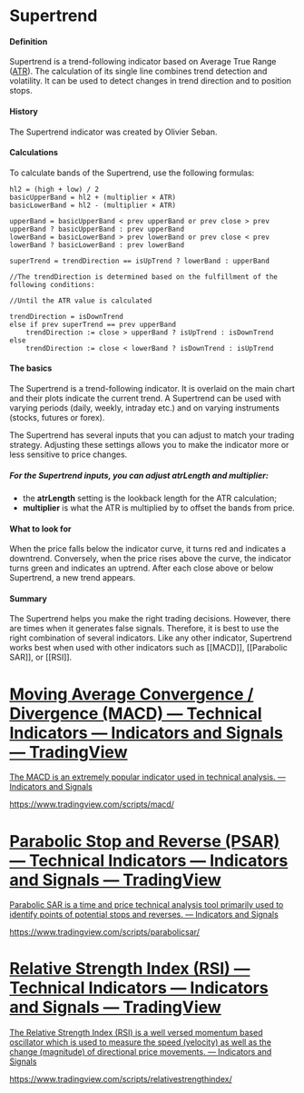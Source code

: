 # Supertrend

#### Definition

Supertrend is a trend-following indicator based on Average True Range ([ATR](https://www.tradingview.com/scripts/averagetruerange/)). The calculation of its single line combines trend detection and volatility. It can be used to detect changes in trend direction and to position stops.

#### History

The Supertrend indicator was created by Olivier Seban.

#### Calculations

To calculate bands of the Supertrend, use the following formulas:

```
hl2 = (high + low) / 2  
basicUpperBand = hl2 + (multiplier × ATR)  
basicLowerBand = hl2 - (multiplier × ATR)  
  
upperBand = basicUpperBand < prev upperBand or prev close > prev upperBand ? basicUpperBand : prev upperBand  
lowerBand = basicLowerBand > prev lowerBand or prev close < prev lowerBand ? basicLowerBand : prev lowerBand  
  
superTrend = trendDirection == isUpTrend ? lowerBand : upperBand

//The trendDirection is determined based on the fulfillment of the following conditions:

//Until the ATR value is calculated 

trendDirection = isDownTrend  
else if prev superTrend == prev upperBand  
    trendDirection := close > upperBand ? isUpTrend : isDownTrend  
else  
    trendDirection := close < lowerBand ? isDownTrend : isUpTrend
```
#### The basics

The Supertrend is a trend-following indicator. It is overlaid on the main chart and their plots indicate the current trend. A Supertrend can be used with varying periods (daily, weekly, intraday etc.) and on varying instruments (stocks, futures or forex).

The Supertrend has several inputs that you can adjust to match your trading strategy. Adjusting these settings allows you to make the indicator more or less sensitive to price changes.

##### For the Supertrend inputs, you can adjust atrLength and multiplier:

-   the **atrLength** setting is the lookback length for the ATR calculation;
-   **multiplier** is what the ATR is multiplied by to offset the bands from price.

#### What to look for

When the price falls below the indicator curve, it turns red and indicates a downtrend. Conversely, when the price rises above the curve, the indicator turns green and indicates an uptrend. After each close above or below Supertrend, a new trend appears.

#### Summary

The Supertrend helps you make the right trading decisions. However, there are times when it generates false signals. Therefore, it is best to use the right combination of several indicators. Like any other indicator, Supertrend works best when used with other indicators such as [[MACD]], [[Parabolic SAR]], or [[RSI]].


<div class="rich-link-card-container"><a class="rich-link-card" href="https://www.tradingview.com/scripts/macd/" target="_blank">
	<div class="rich-link-image-container">
		<div class="rich-link-image" style="background-image: url('https://www.tradingview.com/static/images/logo-preview.png')">
	</div>
	</div>
	<div class="rich-link-card-text">
		<h1 class="rich-link-card-title">Moving Average Convergence / Divergence (MACD) — Technical Indicators — Indicators and Signals — TradingView</h1>
		<p class="rich-link-card-description">
		The MACD is an extremely popular indicator used in technical analysis. — Indicators and Signals
		</p>
		<p class="rich-link-href">
		https://www.tradingview.com/scripts/macd/
		</p>
	</div>
</a></div>

<div class="rich-link-card-container"><a class="rich-link-card" href="https://www.tradingview.com/scripts/parabolicsar/" target="_blank">
	<div class="rich-link-image-container">
		<div class="rich-link-image" style="background-image: url('https://www.tradingview.com/static/images/logo-preview.png')">
	</div>
	</div>
	<div class="rich-link-card-text">
		<h1 class="rich-link-card-title">Parabolic Stop and Reverse (PSAR) — Technical Indicators — Indicators and Signals — TradingView</h1>
		<p class="rich-link-card-description">
		Parabolic SAR is a time and price technical analysis tool primarily used to identify points of potential stops and reverses. — Indicators and Signals
		</p>
		<p class="rich-link-href">
		https://www.tradingview.com/scripts/parabolicsar/
		</p>
	</div>
</a></div>

<div class="rich-link-card-container"><a class="rich-link-card" href="https://www.tradingview.com/scripts/relativestrengthindex/" target="_blank">
	<div class="rich-link-image-container">
		<div class="rich-link-image" style="background-image: url('https://www.tradingview.com/static/images/logo-preview.png')">
	</div>
	</div>
	<div class="rich-link-card-text">
		<h1 class="rich-link-card-title">Relative Strength Index (RSI) — Technical Indicators — Indicators and Signals — TradingView</h1>
		<p class="rich-link-card-description">
		The Relative Strength Index (RSI) is a well versed momentum based oscillator which is used to measure the speed (velocity) as well as the change (magnitude) of directional price movements. — Indicators and Signals
		</p>
		<p class="rich-link-href">
		https://www.tradingview.com/scripts/relativestrengthindex/
		</p>
	</div>
</a></div>


